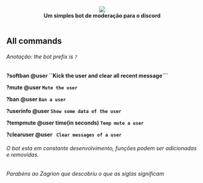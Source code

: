 <div align="center">
<img src="http://i.picresize.com/images/2018/01/28/uYjGL.png" border="0" /><br>
    <b>Um simples bot de moderação para o discord<b><br><br>
  </div>


## All commands

###### Anotação: the bot prefix is ```?``` 

?softban @user ``Kick the user and clear all recent message```


?mute @user ```Mute the user ```


?ban @user ```Ban a user```


?userinfo @user ```Show some data of the user```

?tempmute @user time(in seconds) ```Temp mute a user```

?clearuser @user ``` Clear messages of a user```
###### O bot esta em constante desenvolvimento, funções podem ser adicionadas e removidas.








###### Parabéns ao Zagrion que descobriu o que as siglas significam
